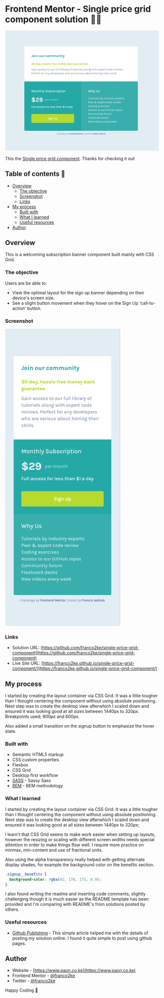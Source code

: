 # Frontend Mentor - Single price grid component solution 👋🏾

![Desktop View](design/desktop-preview.png)

This the [Single price grid component](design/desktop-preview.png). Thanks for checking it out

## Table of contents 🧳

- [Overview](#overview)
  - [The objective](#the-objective)
  - [Screenshot](#screenshot)
  - [Links](#links)
- [My process](#my-process)
  - [Built with](#built-with)
  - [What I learned](#what-i-learned)
  - [Useful resources](#useful-resources)
- [Author](#author)

## Overview

This is a welcoming subscription banner component built mainly with CSS Grid.

### The objective

Users are be able to:

- View the optimal layout for the sign up banner depending on their device's screen size.
- See a slight button movement when they hover on the Sign Up 'call-to-action' button.

### Screenshot

![Mobile View](design/mobile-design.png)


### Links

- Solution URL: [https://github.com/franco2ke/single-price-grid-component](https://github.com/franco2ke/single-price-grid-component)
- Live Site URL: [https://franco2ke.github.io/single-price-grid-component/](https://franco2ke.github.io/single-price-grid-component/)

## My process

I started by creating the layout container via CSS Grid. It was a little tougher than I thought centering the component without using absolute positioning. Next step was to create the desktop view afterwhich I scaled down and ensured it was looking good at all sizes between 1440px to 320px. Breakpoints used; 800px and 600px.

Also added a small transition on the signup button to emphasize the hover state.

### Built with

- Semantic HTML5 markup
- CSS custom properties
- Flexbox
- CSS Grid
- Desktop first workflow
- [SASS](https://sass-guidelin.es) - Sassy Sass
- [BEM](http://getbem.com/introduction/) - BEM methodology

### What I learned

I started by creating the layout container via CSS Grid. It was a little tougher than I thought centering the component without using absolute positioning. Next step was to create the desktop view afterwhich I scaled down and ensured it was looking good at all sizes between 1440px to 320px;

I learn't that CSS Grid seems to make work easier when setting up layouts, however the resizing or scaling with different screen widths needs special attention in order to make things flow well. I require more practice on minmax, min-content and use of fractional units.

Also using the alpha transparency really helped with getting alternate display shades, for example the background color on the benefits section.

```css
.signup__benefits {
  background-color: rgba(42, 178, 175, 0.9);
}
```

I also found writing the readme and inserting code comments, slightly challenging though it is much easier as the README template has been provided and I'm comparing with README's from solutions posted by others.

### Useful resources

- [Github Publishing](https://docs.github.com/en/pages/getting-started-with-github-pages/configuring-a-publishing-source-for-your-github-pages-site) - This simple article helped me with the details of posting my solution online. I found it quite simple to post using github pages.

## Author

- Website - [https://www.paon.co.ke](https://www.paon.co.ke)
- Frontend Mentor - [@franco2ke](https://www.frontendmentor.io/profile/franco2ke)
- Twitter - [@franco2ke](https://twitter.com/franco2ke)

Happy Coding 🎯
